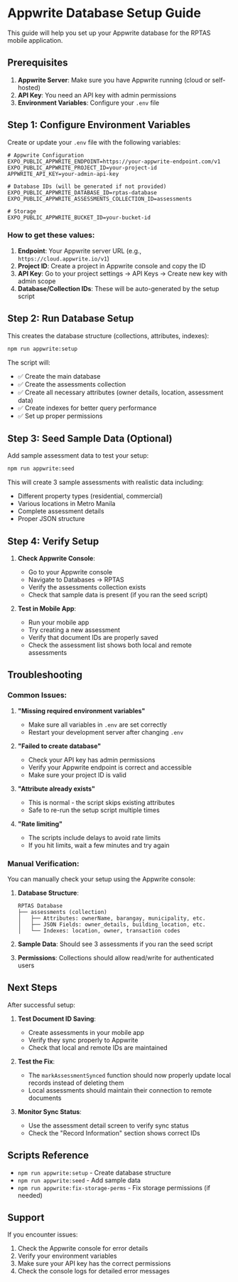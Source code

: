 # Appwrite Database Setup Guide

This guide will help you set up your Appwrite database for the RPTAS mobile application.

## Prerequisites

1. **Appwrite Server**: Make sure you have Appwrite running (cloud or self-hosted)
2. **API Key**: You need an API key with admin permissions
3. **Environment Variables**: Configure your `.env` file

## Step 1: Configure Environment Variables

Create or update your `.env` file with the following variables:

```env
# Appwrite Configuration
EXPO_PUBLIC_APPWRITE_ENDPOINT=https://your-appwrite-endpoint.com/v1
EXPO_PUBLIC_APPWRITE_PROJECT_ID=your-project-id
APPWRITE_API_KEY=your-admin-api-key

# Database IDs (will be generated if not provided)
EXPO_PUBLIC_APPWRITE_DATABASE_ID=rptas-database
EXPO_PUBLIC_APPWRITE_ASSESSMENTS_COLLECTION_ID=assessments

# Storage
EXPO_PUBLIC_APPWRITE_BUCKET_ID=your-bucket-id
```

### How to get these values:

1. **Endpoint**: Your Appwrite server URL (e.g., `https://cloud.appwrite.io/v1`)
2. **Project ID**: Create a project in Appwrite console and copy the ID
3. **API Key**: Go to your project settings → API Keys → Create new key with admin scope
4. **Database/Collection IDs**: These will be auto-generated by the setup script

## Step 2: Run Database Setup

This creates the database structure (collections, attributes, indexes):

```bash
npm run appwrite:setup
```

The script will:
- ✅ Create the main database
- ✅ Create the assessments collection
- ✅ Create all necessary attributes (owner details, location, assessment data)
- ✅ Create indexes for better query performance
- ✅ Set up proper permissions

## Step 3: Seed Sample Data (Optional)

Add sample assessment data to test your setup:

```bash
npm run appwrite:seed
```

This will create 3 sample assessments with realistic data including:
- Different property types (residential, commercial)
- Various locations in Metro Manila
- Complete assessment details
- Proper JSON structure

## Step 4: Verify Setup

1. **Check Appwrite Console**: 
   - Go to your Appwrite console
   - Navigate to Databases → RPTAS
   - Verify the assessments collection exists
   - Check that sample data is present (if you ran the seed script)

2. **Test in Mobile App**:
   - Run your mobile app
   - Try creating a new assessment
   - Verify that document IDs are properly saved
   - Check the assessment list shows both local and remote assessments

## Troubleshooting

### Common Issues:

1. **"Missing required environment variables"**
   - Make sure all variables in `.env` are set correctly
   - Restart your development server after changing `.env`

2. **"Failed to create database"**
   - Check your API key has admin permissions
   - Verify your Appwrite endpoint is correct and accessible
   - Make sure your project ID is valid

3. **"Attribute already exists"**
   - This is normal - the script skips existing attributes
   - Safe to re-run the setup script multiple times

4. **"Rate limiting"**
   - The scripts include delays to avoid rate limits
   - If you hit limits, wait a few minutes and try again

### Manual Verification:

You can manually check your setup using the Appwrite console:

1. **Database Structure**:
   ```
   RPTAS Database
   ├── assessments (collection)
   │   ├── Attributes: ownerName, barangay, municipality, etc.
   │   ├── JSON Fields: owner_details, building_location, etc.
   │   └── Indexes: location, owner, transaction codes
   ```

2. **Sample Data**: Should see 3 assessments if you ran the seed script

3. **Permissions**: Collections should allow read/write for authenticated users

## Next Steps

After successful setup:

1. **Test Document ID Saving**: 
   - Create assessments in your mobile app
   - Verify they sync properly to Appwrite
   - Check that local and remote IDs are maintained

2. **Test the Fix**: 
   - The `markAssessmentSynced` function should now properly update local records instead of deleting them
   - Local assessments should maintain their connection to remote documents

3. **Monitor Sync Status**: 
   - Use the assessment detail screen to verify sync status
   - Check the "Record Information" section shows correct IDs

## Scripts Reference

- `npm run appwrite:setup` - Create database structure
- `npm run appwrite:seed` - Add sample data
- `npm run appwrite:fix-storage-perms` - Fix storage permissions (if needed)

## Support

If you encounter issues:

1. Check the Appwrite console for error details
2. Verify your environment variables
3. Make sure your API key has the correct permissions
4. Check the console logs for detailed error messages
